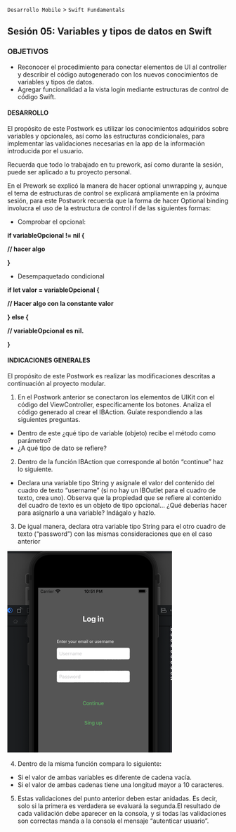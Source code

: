  

`Desarrollo Mobile` > `Swift Fundamentals`
​	

## Sesión 05: Variables y tipos de datos en Swift

### OBJETIVOS 

- Reconocer el procedimiento para conectar elementos de UI al controller y describir el código autogenerado con los nuevos conocimientos de variables y tipos de datos.
- Agregar funcionalidad a la vista login mediante estructuras de control de código Swift.

#### DESARROLLO

El propósito de este Postwork es utilizar los conocimientos adquiridos sobre variables y opcionales, así como las estructuras condicionales, para implementar las validaciones necesarias en la app de la información introducida por el usuario.

Recuerda que todo lo trabajado en tu prework, así como durante la sesión, puede ser aplicado a tu proyecto personal.

En el Prework se explicó la manera de hacer optional unwrapping y, aunque el tema de estructuras de control se explicará ampliamente en la próxima sesión, para este Postwork recuerda que la forma de hacer Optional binding involucra el uso de la estructura de control if de las siguientes formas:

- Comprobar el opcional:

**if variableOpcional != nil {**

**// hacer algo**

**}**

- Desempaquetado condicional

**if let valor = variableOpcional {**

**// Hacer algo con la constante valor**

**} else {**

**// variableOpcional es nil.**

**}**



#### INDICACIONES GENERALES

El propósito de este Postwork es realizar las modificaciones descritas a continuación al proyecto modular. 

1. En el Postwork anterior se conectaron los elementos de UIKit con el código del ViewController, específicamente los botones. Analiza el código generado al crear el IBAction. Guíate respondiendo a las siguientes preguntas.

- Dentro de este ¿qué tipo de variable (objeto) recibe el método como parámetro? 
- ¿A qué  tipo de dato se refiere?

2. Dentro de la función IBAction que corresponde al botón “continue” haz lo siguiente.

- Declara una variable tipo String y asígnale el valor del contenido del cuadro de texto “username” (si no hay un IBOutlet para el cuadro de texto, crea uno). Observa que la propiedad que se refiere al contenido del cuadro de texto es un objeto de tipo opcional… ¿Qué deberías hacer para asignarlo a una variable? Indágalo y hazlo.

3. De igual manera, declara otra variable tipo String para el otro cuadro de texto (“password”) con las mismas consideraciones que en el caso anterior

![1.png](1.png)

4. Dentro de la misma función compara lo siguiente:

- Si el valor de ambas variables es diferente de cadena vacía.
- Si el valor de ambas cadenas tiene una longitud mayor a 10 caracteres. 

5. Estas validaciones del punto anterior deben estar anidadas. Es decir, solo si la primera es verdadera se evaluará la segunda.El resultado de cada validación debe aparecer en la consola, y si todas las validaciones son correctas manda a la consola el mensaje “autenticar usuario”.